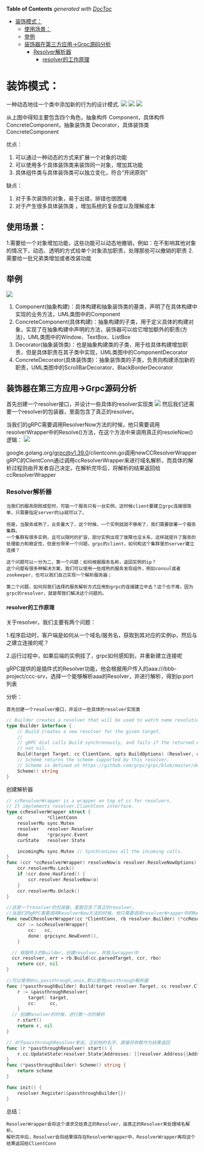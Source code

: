 <!-- START doctoc generated TOC please keep comment here to allow auto update -->
<!-- DON'T EDIT THIS SECTION, INSTEAD RE-RUN doctoc TO UPDATE -->
**Table of Contents**  *generated with [DocToc](https://github.com/thlorenz/doctoc)*

- [装饰模式：](#%E8%A3%85%E9%A5%B0%E6%A8%A1%E5%BC%8F)
  - [使用场景：](#%E4%BD%BF%E7%94%A8%E5%9C%BA%E6%99%AF)
  - [举例](#%E4%B8%BE%E4%BE%8B)
  - [装饰器在第三方应用->Grpc源码分析](#%E8%A3%85%E9%A5%B0%E5%99%A8%E5%9C%A8%E7%AC%AC%E4%B8%89%E6%96%B9%E5%BA%94%E7%94%A8-grpc%E6%BA%90%E7%A0%81%E5%88%86%E6%9E%90)
    - [Resolver解析器](#resolver%E8%A7%A3%E6%9E%90%E5%99%A8)
      - [resolver的工作原理](#resolver%E7%9A%84%E5%B7%A5%E4%BD%9C%E5%8E%9F%E7%90%86)

<!-- END doctoc generated TOC please keep comment here to allow auto update -->

# 装饰模式：
一种动态地往一个类中添加新的行为的设计模式.
![](img/process.png)
![](img/process2.png)
![](img/process3.png)

从上图中得知主要包含四个角色，抽象构件 Component，具体构件 ConcreteComponent，抽象装饰类 Decorator，具体装饰类 ConcreteComponent

优点：
1. 可以通过一种动态的方式来扩展一个对象的功能
2. 可以使用多个具体装饰类来装饰同一对象，增加其功能
3. 具体组件类与具体装饰类可以独立变化，符合“开闭原则”

缺点：
1. 对于多次装饰的对象，易于出错，排错也很困难
2. 对于产生很多具体装饰类 ，增加系统的复杂度以及理解成本

## 使用场景：
1.需要给一个对象增加功能，这些功能可以动态地撤销，例如：在不影响其他对象的情况下，动态、透明的方式给单个对象添加职责，处理那些可以撤销的职责
2.需要给一批兄弟类增加或者改装功能

## 举例
![](img/example.png)

1. Component(抽象构建)：具体构建和抽象装饰类的基类，声明了在具体构建中实现的业务方法，UML类图中的Component
2. ConcreteComponent(具体构建)：抽象构建的子类，用于定义具体的构建对象，实现了在抽象构建中声明的方法，装饰器可以给它增加额外的职责(方法)，UML类图中的Window、TextBox、ListBox
3. Decorator(抽象装饰类)：也是抽象构建类的子类，用于给具体构建增加职责，但是具体职责在其子类中实现，UML类图中的ComponentDecorator
4. ConcreteDecorator(具体装饰类)：抽象装饰类的子类，负责向构建添加新的职责，UML类图中的ScrollBarDecorator、BlackBorderDecorator


## 装饰器在第三方应用->Grpc源码分析
首先创建一个resolver接口，并设计一些具体的resolver实现类
![](.decorate_images/resolver_interface.png)
然后我们还需要一个resolver的包装器，里面包含了真正的resolver。

当我们的gRPC需要调用ResolverNow方法的时候，他只需要调用resolverWrapper中的Resolve()方法，在这个方法中来调用真正的resoleNow()逻辑：
![](.decorate_images/resolver_wrapper.png)


google.golang.org/grpc@v1.39.0/clientconn.go调用newCCResolverWrapper
gRPC的ClientConn通过调用ccResolverWrapper来进行域名解析，而具体的解析过程则由开发者自己决定。在解析完毕后，将解析的结果返回给ccResolverWrapper

### Resolver解析器
    当我们的服务刚刚成型时，可能一个服务只有一台实例，这时候client要建立grpc连接很简单，只需要指定server的ip就可以了。

    但是，当服务成熟了，业务量大了，这个时候，一个实例就就不够用了，我们需要部署一个服务集群。
    一个集群有很多实例，且可以随时的扩容，部分实例出现了故障也没关系，这样就提升了服务的处理能力和稳定性，但是也带来一个问题，grpc的client，如何和这个集群里的server建立连接？

    这个问题可以一分为二，第一个问题：如何根据服务名称，返回实例的ip？
    这个问题有很多种解决方案，我们可以使用一些成熟的服务发现组件，例如consul或者zookeeper，也可以我们自己实现一个解析服务器；

    第二个问题，如何将我们选择的服务解析方式应用到grpc的连接建立中去？这个也不难，因为grpc的resolver，就是帮我们解决这个问题的。

#### resolver的工作原理
关于resolver，我们主要有两个问题：

1.程序启动时，客户端是如何从一个域名/服务名，获取到其对应的实例ip，然后与之建立连接的呢？

2.运行过程中，如果后端的实例挂了，grpc如何感知到，并重新建立连接呢


gRPC提供的是插件式的Resolver功能，他会根据用户传入的aaa:///bbb-project/ccc-srv，选择一个能够解析aaa的Resolver，并进行解析，得到ip:port列表

分析：

    首先创建一个resolver接口，并设计一些具体的resolver实现类
```go
// Builder creates a resolver that will be used to watch name resolution updates.
type Builder interface {
	// Build creates a new resolver for the given target.
	//
	// gRPC dial calls Build synchronously, and fails if the returned error is
	// not nil.
	Build(target Target, cc ClientConn, opts BuildOptions) (Resolver, error)
	// Scheme returns the scheme supported by this resolver.
	// Scheme is defined at https://github.com/grpc/grpc/blob/master/doc/naming.md.
	Scheme() string
}

```
创建解析器
```go
// ccResolverWrapper is a wrapper on top of cc for resolvers.
// It implements resolver.ClientConn interface.
type ccResolverWrapper struct {
    cc         *ClientConn
    resolverMu sync.Mutex
    resolver   resolver.Resolver
    done       *grpcsync.Event
    curState   resolver.State

    incomingMu sync.Mutex // Synchronizes all the incoming calls.
}
func (ccr *ccResolverWrapper) resolveNow(o resolver.ResolveNowOptions) {
    ccr.resolverMu.Lock()
    if !ccr.done.HasFired() {
        ccr.resolver.ResolveNow(o)
    }
    ccr.resolverMu.Unlock()
}

//这是一个resolver的包装器，里面包含了真正的resolver。
//当我们的gRPC需要调用ResolverNow方法的时候，他只需要调用resolverWrapper中的Resolve()方法，在这个方法中来调用真正的resoleNow()逻辑
func newCCResolverWrapper(cc *ClientConn, rb resolver.Builder) (*ccResolverWrapper, error) {
    ccr := &ccResolverWrapper{
        cc:   cc,
        done: grpcsync.NewEvent(),
    }

  // 根据传入的Builder，创建resolver，并放入wrapper中
  ccr.resolver, err = rb.Build(cc.parsedTarget, ccr, rbo)
    return ccr, nil
}
```

```go
//可以使用dns,passthrough,unix,默认使用passthrough解析器
func (*passthroughBuilder) Build(target resolver.Target, cc resolver.ClientConn, opts resolver.BuildOptions) (resolver.Resolver, error) {
    r := &passthroughResolver{
        target: target,
        cc:     cc,
    }
  // 创建Resolver的时候，进行第一次的解析
    r.start()
    return r, nil
}

// 对于passthroughResolver来说，正如他的名字，直接将参数作为结果返回
func (r *passthroughResolver) start() {
    r.cc.UpdateState(resolver.State{Addresses: []resolver.Address{{Addr: r.target.Endpoint}}})
}
func (*passthroughBuilder) Scheme() string {
    return scheme
}

func init() {
    resolver.Register(&passthroughBuilder{})
}
```

总结：

    ResolverWrapper会将这个请求交给真正的Resolver，由真正的Resolver来处理域名解析。
    解析完毕后，Resolver会将结果保存在ResolverWrapper中，ResolverWrapper再将这个结果返回给ClientConn


